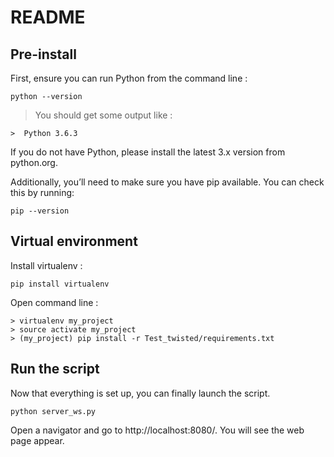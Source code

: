 # README

## Pre-install
First, ensure you can run Python from the command line :
```
python --version
```
> You should get some output like :
```
>  Python 3.6.3
```
If you do not have Python, please install the latest 3.x version from python.org.

Additionally, you’ll need to make sure you have pip available. You can check this by running:
```
pip --version
```


## Virtual environment
Install virtualenv :
```
pip install virtualenv
```

Open command line :
```
> virtualenv my_project
> source activate my_project
> (my_project) pip install -r Test_twisted/requirements.txt
```

## Run the script
Now that everything is set up, you can finally launch the script.
```
python server_ws.py
```
Open a navigator and go to http://localhost:8080/. You will see the web page appear.
